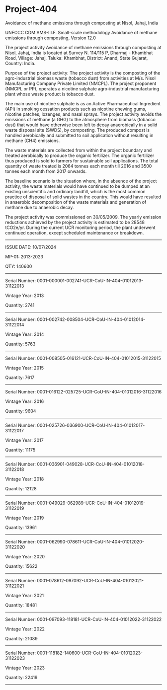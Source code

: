 # Project-404
Avoidance of methane emissions through composting at Nisol, Jahaj, India

UNFCCC CDM AMS-III.F. Small-scale
methodology Avoidance of methane emissions
through composting, Version 12.0

The project activity Avoidance of methane emissions through composting at Nisol, Jahaj, India
is located at Survey N. 114/115 P, Dharmaj - Khambhat Road, Village: Jahaj, Taluka: Khambhat,
District: Anand, State Gujarat, Country: India.

Purpose of the project activity:
The project activity is the composting of the agro-industrial biomass waste (tobacco dust) from
activities at M/s. Nisol Manufacturing Company Private Limited (NMCPL). The project
proponent (NMCPL or PP), operates a nicotine sulphate agro-industrial manufacturing plant whose
waste product is tobacco dust.

The main use of nicotine sulphate is as an Active Pharmaceutical Ingredient (API) in smoking
cessation products such as nicotine chewing gums, nicotine patches, lozenges, and nasal sprays.
The project activity avoids the emissions of methane (a GHG) to the atmosphere from biomass
(tobacco dust) that would have otherwise been left to decay anaerobically in a solid waste disposal
site (SWDS), by composting. The produced compost is handled aerobically and submitted to soil
application without resulting in methane (CH4) emissions.

The waste materials are collected from within the project boundary and treated aerobically to
produce the organic fertilizer. The organic fertilizer thus produced is sold to farmers for
sustainable soil applications. The total quantity of waste treated is 2064 tonnes each month till
2016 and 3500 tonnes each month from 2017 onwards.

The baseline scenario is the situation where, in the absence of the project activity, the waste
materials would have continued to be dumped at an existing unscientific and ordinary landfill,
which is the most common practice of disposal of solid wastes in the country. This would have
resulted in anaerobic decomposition of the waste materials and generation of methane due to
anaerobic decay.

The project activity was commissioned on 30/05/2009. The yearly emission reductions achieved
by the project activity is estimated to be 28548 tCO2e/yr. During the current UCR monitoring
period, the plant underwent continued operation, except scheduled maintenance or breakdown.
_______
ISSUE DATE: 10/07/2024

MP-01: 2013-2023

QTY: 140600
_____________
Serial Number: 0001-000001-002741-UCR-CoU-IN-404-01012013-31122013

Vintage Year: 2013

Quantity: 2741
______________
Serial Number: 0001-002742-008504-UCR-CoU-IN-404-01012014-31122014

Vintage Year: 2014

Quantity: 5763
___________
Serial Number: 0001-008505-016121-UCR-CoU-IN-404-01012015-31122015

Vintage Year: 2015

Quantity: 7617
_______________
Serial Number: 0001-016122-025725-UCR-CoU-IN-404-01012016-31122016

Vintage Year: 2016

Quantity: 9604
_________________
Serial Number: 0001-025726-036900-UCR-CoU-IN-404-01012017-31122017

Vintage Year: 2017

Quantity: 11175
______________
Serial Number: 0001-036901-049028-UCR-CoU-IN-404-01012018-31122018

Vintage Year: 2018

Quantity: 12128
______________
Serial Number: 0001-049029-062989-UCR-CoU-IN-404-01012019-31122019

Vintage Year: 2019

Quantity: 13961
_______________
Serial Number: 0001-062990-078611-UCR-CoU-IN-404-01012020-31122020

Vintage Year: 2020

Quantity: 15622
________
Serial Number: 0001-078612-097092-UCR-CoU-IN-404-01012021-31122021

Vintage Year: 2021

Quantity: 18481
______________
Serial Number: 0001-097093-118181-UCR-CoU-IN-404-01012022-31122022

Vintage Year: 2022

Quantity: 21089
_______________
Serial Number: 0001-118182-140600-UCR-CoU-IN-404-01012023-31122023

Vintage Year: 2023

Quantity: 22419
________________




